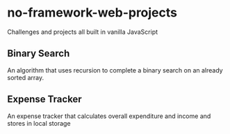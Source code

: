 # no-framework-web-projects
Challenges and projects all built in vanilla JavaScript

## Binary Search
An algorithm that uses recursion to complete a binary search on an already sorted array.

## Expense Tracker
An expense tracker that calculates overall expenditure and income and stores in local storage


